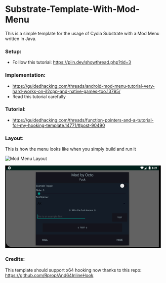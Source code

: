 # Substrate-Template-With-Mod-Menu

This is a simple template for the usage of Cydia Substrate with a Mod Menu written in Java.

### Setup:
* Folllow this tutorial: https://piin.dev/showthread.php?tid=3

### Implementation:
* https://guidedhacking.com/threads/android-mod-menu-tutorial-very-hard-works-on-il2cpp-and-native-games-too.13795/
* Read this tutorial carefully 

### Tutorial:
* https://guidedhacking.com/threads/function-pointers-and-a-tutorial-for-my-hooking-template.14771/#post-90490

### Layout:
This is how the menu looks like when you simply build and run it 

![Mod Menu Layout](Images/MenuShowcase.gif)

![Mod Menu Layout](Images/ModMenu.PNG)

### Credits:
This template should support x64 hooking now thanks to this repo:
https://github.com/Rprop/And64InlineHook
